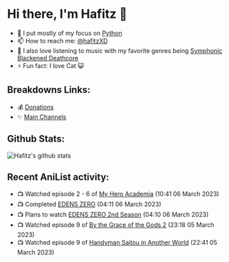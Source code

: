# Hi there, I'm Hafitz 👋
- 🐍 I put mostly of my focus on [Python](https://python.org)
- 📫 How to reach me: [@hafitzXD](https://t.me/hafitzXD)
- 🎵 I also love listening to music with my favorite genres being [Symphonic Blackened Deathcore](https://youtu.be/qyYmS_iBcy4)
- ⚡ Fun fact: I love Cat 😺

## Breakdowns Links:
- 💰 [Donations](https://t.me/TheBreakdowns/2)
- ✨ [Main Channels](https://t.me/TheBreakdowns)

## Github Stats:
![Hafitz's github stats](https://github-readme-stats.vercel.app/api?username=breakdowns&show_icons=true&count_private=true&bg_color=00000000&text_color=777)

## Recent AniList activity:
<!-- ANILIST_ACTIVITY:start -->

-   📺 Watched episode 2 - 6 of [My Hero Academia](https://anilist.co/anime/21459) (10:41 06 March 2023)
-   📺 Completed [EDENS ZERO](https://anilist.co/anime/119683) (04:11 06 March 2023)
-   📺 Plans to watch [EDENS ZERO 2nd Season](https://anilist.co/anime/144932) (04:10 06 March 2023)
-   📺 Watched episode 9 of [By the Grace of the Gods 2](https://anilist.co/anime/135102) (23:18 05 March 2023)
-   📺 Watched episode 9 of [Handyman Saitou in Another World](https://anilist.co/anime/144092) (22:41 05 March 2023)

<!-- ANILIST_ACTIVITY:end -->
